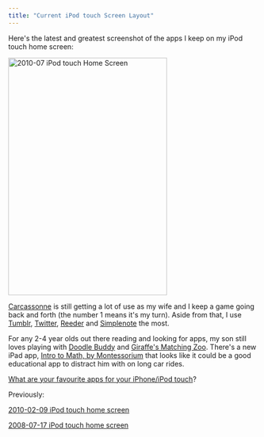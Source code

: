 ```yaml
---
title: "Current iPod touch Screen Layout"
---
```

<p>Here's the latest and greatest screenshot of the apps I keep on my iPod touch home screen:</p>
<p><a href="http://www.flickr.com/photos/lemon/4818497790/" class="tt-flickr tt-flickr-Medium" title="2010-07 iPod touch Home Screen"><img class="aligncenter" src="http://farm5.static.flickr.com/4100/4818497790_9c10e9fbcd.jpg" alt="2010-07 iPod touch Home Screen" width="320" height="480" /></a></p>
<p><a href="https://chrisenns.com/2010/06/04/carcassonne-on-iphoneipod-touch/">Carcassonne</a> is still getting a lot of use as my wife and I keep a game going back and forth (the number 1 means it's my turn).  Aside from that, I use <a href="http://itunes.apple.com/ca/app/tumblr/id305343404?mt=8">Tumblr</a>, <a href="http://itunes.apple.com/ca/app/twitter/id333903271?mt=8">Twitter</a>, <a href="http://itunes.apple.com/ca/app/reeder/id325502379?mt=8">Reeder</a> and <a href="http://itunes.apple.com/ca/app/simplenote/id289429962?mt=8">Simplenote</a> the most.</p>
<p>For any 2-4 year olds out there reading and looking for apps, my son still loves playing with <a href="http://click.linksynergy.com/fs-bin/stat?id=6PFrOqNV4B8&offerid=146261&type=3&subid=0&tmpid=1826&RD_PARM1=http%253A%252F%252Fitunes.apple.com%252Fca%252Fapp%252Fdoodle-buddy-paint-draw-scribble%252Fid313232441%253Fmt%253D8%2526uo%253D4%2526partnerId%253D30" target="itunes_store">Doodle Buddy</a> and <a href="http://click.linksynergy.com/fs-bin/stat?id=6PFrOqNV4B8&offerid=146261&type=3&subid=0&tmpid=1826&RD_PARM1=http%253A%252F%252Fitunes.apple.com%252Fca%252Fapp%252Fgiraffes-matching-zoo-deluxe%252Fid371616119%253Fmt%253D8%2526uo%253D4%2526partnerId%253D30" target="itunes_store">Giraffe's Matching Zoo</a>.  There's a new iPad app, <a href="http://click.linksynergy.com/fs-bin/stat?id=6PFrOqNV4B8&offerid=146261&type=3&subid=0&tmpid=1826&RD_PARM1=http%253A%252F%252Fitunes.apple.com%252Fca%252Fapp%252Fintro-to-math-by-montessorium%252Fid381064973%253Fmt%253D8%2526uo%253D4%2526partnerId%253D30" target="itunes_store">Intro to Math, by Montessorium</a> that looks like it could be a good educational app to distract him with on long car rides.</p>
<p><a href="https://chrisenns.com/2010/07/22/current-ipod-touch-screen-layout-2/#respond">What are your favourite apps for your iPhone/iPod touch</a>?</p>
<p>Previously:</p>
<p><a href="https://chrisenns.com/2010/02/09/current-ipod-touch-home-screen/">2010-02-09 iPod touch home screen</a></p>
<p><a href="https://chrisenns.com/2008/07/17/current-ipod-touch-screen-layout/">2008-07-17 iPod touch home screen</a></p>
